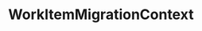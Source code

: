 ---
optionsClassName: WorkItemMigrationConfig
optionsClassFullName: MigrationTools._EngineV1.Configuration.Processing.WorkItemMigrationConfig
configurationSamples:
- name: default
  description: 
  code: >-
    {
      "$type": "WorkItemMigrationConfig",
      "Enabled": false,
      "UpdateCreatedDate": true,
      "UpdateCreatedBy": true,
      "WIQLQueryBit": "AND  [Microsoft.VSTS.Common.ClosedDate] = '' AND [System.WorkItemType] NOT IN ('Test Suite', 'Test Plan','Shared Steps','Shared Parameter','Feedback Request')",
      "WIQLOrderBit": "[System.ChangedDate] desc",
      "LinkMigration": true,
      "AttachmentMigration": true,
      "AttachmentWorkingPath": "c:\\temp\\WorkItemAttachmentWorkingFolder\\",
      "FixHtmlAttachmentLinks": false,
      "SkipToFinalRevisedWorkItemType": false,
      "WorkItemCreateRetryLimit": 5,
      "FilterWorkItemsThatAlreadyExistInTarget": false,
      "PauseAfterEachWorkItem": false,
      "AttachmentMaxSize": 480000000,
      "AttachRevisionHistory": false,
      "LinkMigrationSaveEachAsAdded": false,
      "GenerateMigrationComment": true,
      "WorkItemIDs": null,
      "MaxGracefulFailures": 0,
      "SkipRevisionWithInvalidIterationPath": false,
      "SkipRevisionWithInvalidAreaPath": false
    }
  sampleFor: MigrationTools._EngineV1.Configuration.Processing.WorkItemMigrationConfig
description: WorkItemMigrationConfig is the main processor used to Migrate Work Items, Links, and Attachments. Use `WorkItemMigrationConfig` to configure.
className: WorkItemMigrationContext
typeName: Processors
architecture: v1
options:
- parameterName: AttachmentMaxSize
  type: Int32
  description: '`AttachmentMigration` is set to true then you need to specify a max file size for upload in bites. For Azure DevOps Services the default is 480,000,000 bites (60mb), for TFS its 32,000,000 bites (4mb).'
  defaultValue: 480000000
- parameterName: AttachmentMigration
  type: Boolean
  description: If enabled this will migrate all of the attachments at the same time as the work item
  defaultValue: true
- parameterName: AttachmentWorkingPath
  type: String
  description: '`AttachmentMigration` is set to true then you need to specify a working path for attachments to be saved locally.'
  defaultValue: C:\temp\Migration\
- parameterName: AttachRevisionHistory
  type: Boolean
  description: This will create a json file with the revision history and attach it to the work item. Best used with `MaxRevisions` or `ReplayRevisions`.
  defaultValue: '?'
- parameterName: Enabled
  type: Boolean
  description: If enabled then the processor will run
  defaultValue: false
- parameterName: FilterWorkItemsThatAlreadyExistInTarget
  type: Boolean
  description: This loads all of the work items already saved to the Target and removes them from the Source work item list prior to commencing the run. While this may take some time in large data sets it reduces the time of the overall migration significantly if you need to restart.
  defaultValue: true
- parameterName: FixHtmlAttachmentLinks
  type: Boolean
  description: "**beta** If enabled this will fix any image attachments URL's, work item mention URL's or user mentions in the HTML fields as well as discussion comments. You must specify a PersonalAccessToken in the Source project for Azure DevOps; TFS should use integrated authentication."
  defaultValue: '?'
- parameterName: GenerateMigrationComment
  type: Boolean
  description: If enabled, adds a comment recording the migration
  defaultValue: false
- parameterName: LinkMigration
  type: Boolean
  description: If enabled this will migrate the Links for the work item at the same time as the whole work item.
  defaultValue: true
- parameterName: LinkMigrationSaveEachAsAdded
  type: Boolean
  description: "If you have changed parents before re-running a sync you may get a `TF26194: unable to change the value of the 'Parent' field` error. This will resolve it, but will slow migration."
  defaultValue: false
- parameterName: MaxGracefulFailures
  type: Int32
  description: The maximum number of failures to tolerate before the migration fails. When set above zero, a work item migration error is logged but the migration will continue until the number of failed items reaches the configured value, after which the migration fails.
  defaultValue: 0
- parameterName: PauseAfterEachWorkItem
  type: Boolean
  description: Pause after each work item is migrated
  defaultValue: false
- parameterName: SkipRevisionWithInvalidAreaPath
  type: Boolean
  description: When set to true, this setting will skip a revision if the source area has not been migrated, has been deleted or is somehow invalid, etc.
  defaultValue: missng XML code comments
- parameterName: SkipRevisionWithInvalidIterationPath
  type: Boolean
  description: This will skip a revision if the source iteration has not been migrated i.e. it was deleted
  defaultValue: missng XML code comments
- parameterName: SkipToFinalRevisedWorkItemType
  type: Boolean
  description: "**beta** If enabled this will fix any image attachments URL's, work item mention URL's or user mentions in the HTML fields as well as discussion comments. You must specify a PersonalAccessToken in the Source project for Azure DevOps; TFS should use integrated authentication."
  defaultValue: false
- parameterName: UpdateCreatedBy
  type: Boolean
  description: "If this is enabled the creation process on the target project will create the items with the original creation date. (Important: The item history is always pointed to the date of the migration, it's change only the data column CreateDate, not the internal create date)"
  defaultValue: true
- parameterName: UpdateCreatedDate
  type: Boolean
  description: "If this is enabled the creation process on the target project will create the items with the original creation date. (Important: The item history is always pointed to the date of the migration, it's change only the data column CreateDate, not the internal create date)"
  defaultValue: true
- parameterName: WIQLOrderBit
  type: String
  description: A work item query to affect the order in which the work items are migrated. Don't leave this empty.
  defaultValue: '[System.ChangedDate] desc'
- parameterName: WIQLQueryBit
  type: String
  description: A work item query based on WIQL to select only important work items. To migrate all leave this empty. See [WIQL Query Bits](#wiql-query-bits)
  defaultValue: AND  [Microsoft.VSTS.Common.ClosedDate] = '' AND [System.WorkItemType] NOT IN ('Test Suite', 'Test Plan','Shared Steps','Shared Parameter','Feedback Request')
- parameterName: WorkItemCreateRetryLimit
  type: Int32
  description: '**beta** If set to a number greater than 0 work items that fail to save will retry after a number of seconds equal to the retry count. This allows for periodic network glitches not to end the process.'
  defaultValue: 5
- parameterName: WorkItemIDs
  type: IList
  description: A list of work items to import
  defaultValue: '[]'
status: ready
processingTarget: Work Items
classFile: /src/VstsSyncMigrator.Core/Execution/MigrationContext/WorkItemMigrationContext.cs
optionsClassFile: /src/MigrationTools/_EngineV1/Configuration/Processing/WorkItemMigrationConfig.cs

redirectFrom: []
layout: reference
toc: true
permalink: /Reference/v1/Processors/WorkItemMigrationContext/
title: WorkItemMigrationContext
categories:
- Processors
- v1
topics:
- topic: notes
  path: /docs/Reference/v1/Processors/WorkItemMigrationContext-notes.md
  exists: true
  markdown: >2-

    ## <a name="WIQLQueryBits"></a>WIQL Query Bits


    The Work Item queries are all built using Work Item [Query Language (WIQL)](https://docs.microsoft.com/en-us/azure/devops/boards/queries/wiql-syntax).


    > Note: A useful Azure DevOps Extension to explore WIQL is the [WIQL Editor](https://marketplace.visualstudio.com/items?itemName=ottostreifel.wiql-editor)


    ### Examples


    You can use the [WIQL Editor](https://marketplace.visualstudio.com/items?itemName=ottostreifel.wiql-editor) to craft a query in Azure DevOps.


    Typical way that queries are built:


    ```
     var targetQuery =
         string.Format(
             @"SELECT [System.Id], [{ReflectedWorkItemIDFieldName}] FROM WorkItems WHERE [System.TeamProject] = @TeamProject {WIQLQueryBit} ORDER BY {WIQLOrderBit}",
             Engine.Target.Config.ReflectedWorkItemIDFieldName,
             _config.WIQLQueryBit,
             _config.WIQLOrderBit
          );
    var targetFoundItems = Engine.Target.WorkItems.GetWorkItems(targetQuery);

    ```


    A simple example config:


    ```

    "WIQLQueryBit": "AND [System.WorkItemType] NOT IN ('Test Suite', 'Test Plan')",

    "WIQLOrderBit": "[System.ChangedDate] desc",

    ```

    Scope to Area Path (Team data):


    ```

    "WIQLQueryBit": "AND [System.AreaPath] UNDER 'project\Team 1\' AND [System.WorkItemType] NOT IN ('Test Suite', 'Test Plan')",

    "WIQLOrderBit": "[System.ChangedDate] desc",

    ```


    ```

    "WIQLQueryBit": "AND [System.ChangedDate] > 'project\Team 1\' AND [System.WorkItemType] NOT IN ('Test Suite', 'Test Plan')",

    "WIQLOrderBit": "[System.ChangedDate] desc",

    ```


    ## <a name="NodeBasePath"></a>NodeBasePath Configuration 


    Moved to the ProcessorEnricher [TfsNodeStructure](../Reference/v2/ProcessorEnrichers/TfsNodeStructure/)


    # Iteration Maps and Area Maps


    Moved to the ProcessorEnricher [TfsNodeStructure](../Reference/v2/ProcessorEnrichers/TfsNodeStructure/)


    ## More Complex Team Migrations

    The above options allow you to bring over a sub-set of the WIs (using the `WIQLQueryBit`) and move their area or iteration path to a default location. However you may wish to do something more complex e.g. re-map the team structure. This can be done with addition of a `FieldMaps` block to configuration in addition to the `NodeBasePaths`.


    Using the above sample structure, if you wanted to map the source project `Team 1`  to target project `Team A` etc. you could add the field map as follows


    A complete list of [FieldMaps](../Reference/v1/FieldMaps/index.md) are available.


    ```
     "FieldMaps": [
       {
          "$type": "FieldValueMapConfig",
          "WorkItemTypeName": "*",
          "sourceField": "System.AreaPath",
          "targetField": "System.AreaPath",
          "defaultValue": "TargetProg",
          "valueMapping": {
            "SampleProj\\Team 1": "TargetProg\\Team A",
            "SampleProj\\Team 2": "TargetProg\\Team B"
            "SampleProj\\Team 3": "TargetProg\\Team C"
          }
        },
      ],

    ```


    > Note: This mappings could also be achieved with other forms of Field mapper e.g. `RegexFieldMapConfig`, but the value mapper as an example is easy to understand
- topic: introduction
  path: /docs/Reference/v1/Processors/WorkItemMigrationContext-introduction.md
  exists: true
  markdown: >+
    The `WorkItemMigrationContext` processor is used for migrating work items from one Azure DevOps instance to another. This encompasses a variety of activities:


    1. **Transferring Work Items Between Instances**: The primary purpose of the processor is to transfer work items, including bugs, tasks, user stories, features, and more, from one Azure DevOps instance to another.


    2. **Migrating Work Item History**: The processor can also replicate the entire revision history of work items, providing continuity and maintaining a record of changes.


    3. **Migrating Attachments and Links**: The processor can transfer any attachments or links associated with work items. This includes both external links and internal links to other work items.


    4. **Updating Metadata**: If configured, the processor can update the "Created Date" and "Created By" fields on migrated work items to match the original items in the source instance.


    5. **Filtering Work Items**: The processor can be configured to only migrate certain work items based on their area or iteration paths.


    Overall, the `WorkItemMigrationContext` processor is a comprehensive tool for transferring work items and their associated data and metadata between Azure DevOps instances. It should be used whenever there is a need to move work items between instances while preserving as much information as possible.

---